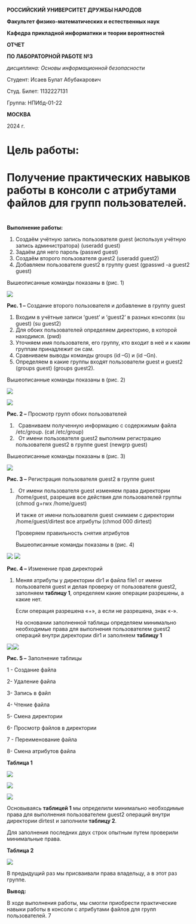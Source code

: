 **РОССИЙСКИЙ УНИВЕРСИТЕТ ДРУЖБЫ НАРОДОВ**

**Факультет физико-математических и естественных наук**

**Кафедра прикладной информатики и теории вероятностей**





**ОТЧЕТ**

**ПО ЛАБОРАТОРНОЙ РАБОТЕ №3**

*дисциплина: Основы информационной безопасности*




Студент: Исаев Булат Абубакарович

Студ. Билет: 1132227131

Группа: НПИбд-01-22







**МОСКВА**

2024 г.
# **Цель работы:**
# Получение практических навыков работы в консоли с атрибутами файлов для групп пользователей.
#
**Выполнение работы:**

1. Cоздаём учётную запись пользователя guest (используя учётную запись администратора) (useradd guest)
1. Задаём для него пароль (passwd guest)
1. Создаём второго пользователя guest2 (useradd guest2)
1. Добавляем пользователя guest2 в группу guest (gpasswd -a guest2 guest)

Вышеописанные команды показаны в (рис. 1)

![](images/1.png)

**Рис. 1 –** Создание второго пользователя и добавление в группу guest




1. Входим в учётные записи ‘guest’ и ‘guest2’ в разных консолях (su guest) (su guest2)
1. Для обоих пользователей определяем директорию, в которой находимся. (pwd)
1. Уточняем имя пользователя, его группу, кто входит в неё и к каким группам принадлежит он сам. 
1. Сравниваем выводы команды groups (id –G) и (id –Gn).
1. Определяем в какие группы входят пользователи guest и guest2 (groups guest) (groups guest2). 

Вышеописанные команды показаны в (рис. 2)





![](images/2.png)

![](images/3.png)

**Рис. 2 –** Просмотр групп обоих пользователей



1. ` `Сравниваем полученную информацию с содержимым файла /etc/group. (cat /etc/group)
1. ` `От имени пользователя guest2 выполним регистрацию пользователя guest2 в группе guest (newgrp guest)

Вышеописанные команды показаны в (рис. 3)

![](images/4.png)

**Рис. 3 –** Регистрация пользователя guest2 в группе guest


1. ` `От имени пользователя guest изменяем права директории /home/guest, разрешив все действия для пользователей группы (chmod g+rwx /home/guest)

   И также от имени пользователя guest снимаем с директории /home/guest/dirtest все атрибуты (chmod 000 dirtest)

   Проверяем правильность снятия атрибутов 

   Вышеописанные команды показаны в (рис. 4) 
   
![](images/5.png)
![](images/6.png)

**Рис. 4 –** Изменение прав директорий


1. Меняя атрибуты у директории dir1 и файла file1 от имени пользователя guest и делая проверку от пользователя guest2, заполняем **таблицу 1**, определяем какие операции разрешены, а какие нет. 

   Если операция разрешена «+», а если не разрешена, знак «-». 

   На основании заполненной таблицы определяем минимально необходимые права для выполнения пользователем guest2 операций внутри директории dir1 и заполняем **таблицу 1**

![](images/7.png)![](images/8.png)

**Рис. 5 –** Заполнение таблицы

1 - Создание файла 

2- Удаление файла 

3- Запись в файл 

4- Чтение файла 

5- Смена директории 

6- Просмотр файлов в директории 

7 - Переименование файла 

8- Смена атрибутов файла



















**Таблица 1**

![](images/9.png)

![](images/10.png)




![](images/11.png)

Основываясь **таблицей 1** мы определили минимально необходимые права для выполнения пользователем guest2 операций внутри директории dirtest и заполнили **таблицу 2**. 

Для заполнения последних двух строк опытным путем проверили минимальные права.

**Таблица 2**

![](images/12.png)

В предыдущий раз мы присваивали права владельцу, а в этот раз группе.

**Вывод:**

В ходе выполнения работы, мы смогли приобрести практические навыки работы в консоли с атрибутами файлов для групп пользователей.
7
